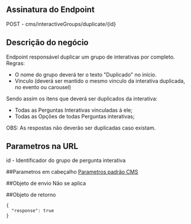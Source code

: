## Assinatura do Endpoint

POST - cms/interactiveGroups/duplicate/{id}

## Descrição do negócio
Endpoint responsável duplicar um grupo de interativas por completo.
Regras:
 - O nome do grupo deverá ter o texto "Duplicado" no início.
 - Vinculo (deverá ser mantido o mesmo vinculo da interativa duplicada, no evento ou carousel)

Sendo assim os itens que deverá ser duplicados da interativa:
- Todas as Perguntas Interativas vinculadas à ele;
- Todas as Opções de todas Perguntas interativas;

OBS: As respostas não deverão ser duplicadas caso existam.

## Parametros na URL
id - Identificador do grupo de pergunta interativa

##Parametros em cabeçalho
[Parametros padrão CMS](/API-\(Endpoints\)/Parametros-padrão-CMS)

##Objeto de envio
Não se aplica

##Objeto de retorno

```
{
  "response": true
}
```